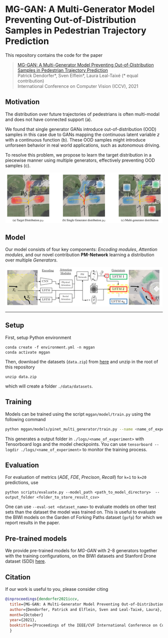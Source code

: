 # MG-GAN: A Multi-Generator Model Preventing Out-of-Distribution Samples in Pedestrian Trajectory Prediction

This repository contains the code for the paper

> [MG-GAN: A Multi-Generator Model Preventing Out-of-Distribution Samples in Pedestrian Trajectory Prediction](https://arxiv.org/abs/2108.09274) \
Patrick Dendorfer*, Sven Elflein*, Laura Leal-Taixé (* equal contribution) \
International Conference on Computer Vision (ICCV), 2021


## Motivation

The distribution over future trajectories of pedestrians is often multi-modal and does not have connected support (a).

We found that single generator GANs introduce out-of-distribution (OOD) samples in this case due to GANs mapping the continuous latent variable *z* with a continuous function (b). 
These OOD samples might introduce unforseen behavior in real world applications, such as autonomous driving.

To resolve this problem, we propose to learn the target distribution in a piecewise manner using multiple generators, effectively preventing OOD samples (c).

<p align="center">
  <img width="800" src="motivation.png">
</p>



## Model 

Our model consists of four key components: *Encoding modules*, *Attention modules*, and our novel contribution **PM-Network** learning a distribution over multiple *Generators*.

<p align="center">
  <img width="800" src="mggan_model_figure.png">
</p>

---

## Setup
First, setup Python environment 
```
conda create -f environment.yml -n mggan
conda activate mggan
```

Then, download the datasets (`data.zip`) from [here](https://github.com/selflein/MG-GAN/releases) and unzip in the root of this repository
```
unzip data.zip
``` 
which will create a folder `./data/datasets`.

## Training

Models can be trained using the script `mggan/model/train.py` using the following command

```bash
python mggan/models/pinet_multi_generator/train.py --name <name_of_experiment> --num_gens <number_of_generators>  --dataset <dataset_name> --epochs 50
```

This generates a output folder in `./logs/<name_of_experiment>` with Tensorboard logs and  the model checkpoints. You can use `tensorboard --logdir ./logs/<name_of_experiment>` to monitor the training process.

## Evaluation

For evaluation of metrics (*ADE*, *FDE*, *Precison*, *Recall*) for `k=1` to `k=20` predictions, use

```
python scripts/evaluate.py --model_path <path_to_model_directory>  --output_folder <folder_to_store_result_csv>
```

One can use `--eval-set <dataset_name>` to evaluate models on other test sets than the dataset the model was trained on. This is useful to evaluate the BIWI models on the Garden of Forking Paths dataset (`gofp`) for which we report results in the paper.


## Pre-trained models

We provide pre-trained models for *MG-GAN* with 2-8 generators together with the training configurations, on the BIWI datasets and Stanford Drone dataset (SDD) [here](https://github.com/selflein/MG-GAN/releases).

## Citation
If our work is useful to you, please consider citing

```bibtex
@inproceedings{dendorfer2021iccv,
  title={MG-GAN: A Multi-Generator Model Preventing Out-of-Distribution Samples in Pedestrian Trajectory Prediction}, 
  author={Dendorfer, Patrick and Elflein, Sven and Leal-Taixé, Laura},
  month={October}
  year={2021},
  booktitle={Proceedings of the IEEE/CVF International Conference on Computer Vision (ICCV)},
  }
```

